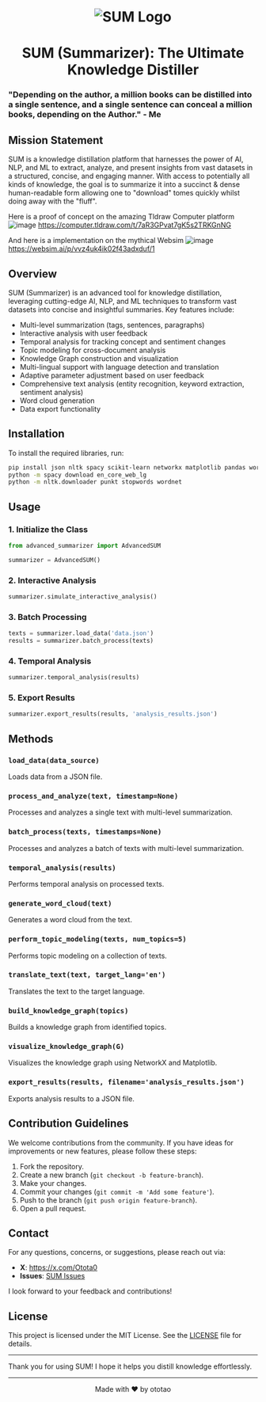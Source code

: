 <h1 align="center">
  <img src="https://github.com/OtotaO/SUM/assets/93845604/5749c582-725d-407c-ac6c-06fb8e90ed94" alt="SUM Logo">

</h1>
<h1 align="center">SUM (Summarizer): The Ultimate Knowledge Distiller</h1>

### "Depending on the author, a million books can be distilled into a single sentence, and a single sentence can conceal a million books, depending on the Author." - Me

## Mission Statement

SUM is a knowledge distillation platform that harnesses the power of AI, NLP, and ML to extract, analyze, and present insights from vast datasets in a structured, concise, and engaging manner. With access to potentially all kinds of knowledge, the goal is to summarize it into a succinct & dense human-readable form allowing one to "download" tomes quickly whilst doing away with the "fluff". 

Here is a proof of concept on the amazing Tldraw Computer platform 
![image](https://github.com/user-attachments/assets/9e251ce2-c11c-4840-a974-4df2a2e827b3)
https://computer.tldraw.com/t/7aR3GPvat7gK5s2TRKGnNG 


And here is a implementation on the mythical Websim 
![image](https://github.com/user-attachments/assets/344b68c8-cba1-4ffd-ade0-5625f5ff8beb)
https://websim.ai/p/vvz4uk4ik02f43adxduf/1 


## Overview

SUM (Summarizer) is an advanced tool for knowledge distillation, leveraging cutting-edge AI, NLP, and ML techniques to transform vast datasets into concise and insightful summaries. Key features include:

- Multi-level summarization (tags, sentences, paragraphs)
- Interactive analysis with user feedback
- Temporal analysis for tracking concept and sentiment changes
- Topic modeling for cross-document analysis
- Knowledge Graph construction and visualization
- Multi-lingual support with language detection and translation
- Adaptive parameter adjustment based on user feedback
- Comprehensive text analysis (entity recognition, keyword extraction, sentiment analysis)
- Word cloud generation
- Data export functionality

## Installation

To install the required libraries, run:

```bash
pip install json nltk spacy scikit-learn networkx matplotlib pandas wordcloud textblob gensim langdetect googletrans==3.1.0a0
python -m spacy download en_core_web_lg
python -m nltk.downloader punkt stopwords wordnet
```

## Usage

### 1. Initialize the Class

```python
from advanced_summarizer import AdvancedSUM

summarizer = AdvancedSUM()
```

### 2. Interactive Analysis

```python
summarizer.simulate_interactive_analysis()
```

### 3. Batch Processing

```python
texts = summarizer.load_data('data.json')
results = summarizer.batch_process(texts)
```

### 4. Temporal Analysis

```python
summarizer.temporal_analysis(results)
```

### 5. Export Results

```python
summarizer.export_results(results, 'analysis_results.json')
```

## Methods

### `load_data(data_source)`

Loads data from a JSON file.

### `process_and_analyze(text, timestamp=None)`

Processes and analyzes a single text with multi-level summarization.

### `batch_process(texts, timestamps=None)`

Processes and analyzes a batch of texts with multi-level summarization.

### `temporal_analysis(results)`

Performs temporal analysis on processed texts.

### `generate_word_cloud(text)`

Generates a word cloud from the text.

### `perform_topic_modeling(texts, num_topics=5)`

Performs topic modeling on a collection of texts.

### `translate_text(text, target_lang='en')`

Translates the text to the target language.

### `build_knowledge_graph(topics)`

Builds a knowledge graph from identified topics.

### `visualize_knowledge_graph(G)`

Visualizes the knowledge graph using NetworkX and Matplotlib.

### `export_results(results, filename='analysis_results.json')`

Exports analysis results to a JSON file.

## Contribution Guidelines

We welcome contributions from the community. If you have ideas for improvements or new features, please follow these steps:
1. Fork the repository.
2. Create a new branch (`git checkout -b feature-branch`).
3. Make your changes.
4. Commit your changes (`git commit -m 'Add some feature'`).
5. Push to the branch (`git push origin feature-branch`).
6. Open a pull request.

## Contact

For any questions, concerns, or suggestions, please reach out via:

- **X**: https://x.com/Otota0
- **Issues**: [SUM Issues](https://github.com/OtotaO/SUM/issues)

I look forward to your feedback and contributions!

## License

This project is licensed under the MIT License. See the [LICENSE](LICENSE) file for details.

---

Thank you for using SUM! I hope it helps you distill knowledge effortlessly.

---

<p align="center">Made with ❤️ by ototao</p>

